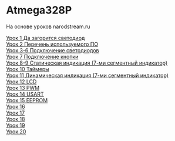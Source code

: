 # Atmega328P 
На основе уроков narodstream.ru


[Урок 1 Да загорится светодиод](https://github.com/volkovartiam/Micros/tree/main/Atmega/1_AVR)<br>
[Урок 2 Перечень используемого ПО](https://github.com/volkovartiam/Micros/tree/main/Atmega/2_IDE)<br>
[Урок 3-6 Подключение светодиодов](https://github.com/volkovartiam/Micros/tree/main/Atmega/3_6_Run_LEDs)<br>
[Урок 7 Подключение кнопки](https://github.com/volkovartiam/Micros/tree/main/Atmega/7_Button)<br>
[Урок 8-9 Статическая индикация (7-ми сегментный индикатор)](https://github.com/volkovartiam/Micros/tree/main/Atmega/8_9_Static_IND)<br>
[Урок 10 Таймеры](https://github.com/volkovartiam/Micros/tree/main/Atmega/10_Timers)<br>
[Урок 11 Динамическая индикация (7-ми сегментный индикатор)](https://github.com/volkovartiam/Micros/tree/main/Atmega/11_Dinamic_IND)<br>
[Урок 12 LCD](https://github.com/volkovartiam/Micros/tree/main/Atmega/12_LCD_16_2)<br>
[Урок 13 PWM](https://github.com/volkovartiam/Micros/tree/main/Atmega/13_PWM)<br>
[Урок 14 USART](https://github.com/volkovartiam/Micros/tree/main/Atmega/14_USART)<br>
[Урок 15 EEPROM](https://github.com/volkovartiam/Micros/tree/main/Atmega/15_EEPROM)<br>
[Урок 16]()<br>
[Урок 17]()<br>
[Урок 18]()<br>
[Урок 19]()<br>
[Урок 20]()<br>